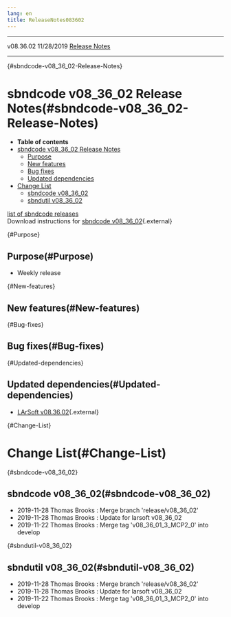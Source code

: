 ```yaml
---
lang: en
title: ReleaseNotes083602
---
```


  ----------- ------------ -- -- ------------------------------------------------------
  v08.36.02   11/28/2019         [Release Notes](ReleaseNotes083602.html)
  ----------- ------------ -- -- ------------------------------------------------------

{#sbndcode-v08_36_02-Release-Notes}

sbndcode v08\_36\_02 Release Notes(#sbndcode-v08_36_02-Release-Notes)
======================================================================================

-   **Table of contents**
-   [sbndcode v08\_36\_02 Release
    Notes](#sbndcode-v08_36_02-Release-Notes)
    -   [Purpose](#Purpose)
    -   [New features](#New-features)
    -   [Bug fixes](#Bug-fixes)
    -   [Updated dependencies](#Updated-dependencies)
-   [Change List](#Change-List)
    -   [sbndcode v08\_36\_02](#sbndcode-v08_36_02)
    -   [sbndutil v08\_36\_02](#sbndutil-v08_36_02)

[list of sbndcode
releases](List_of_SBND_code_releases.html)\
Download instructions for [sbndcode
v08\_36\_02](http://scisoft.fnal.gov/scisoft/bundles/sbnd/v08_36_02/sbndcode-v08_36_02.html){.external}

{#Purpose}

Purpose(#Purpose)
----------------------------------

-   Weekly release

{#New-features}

New features(#New-features)
--------------------------------------------

{#Bug-fixes}

Bug fixes(#Bug-fixes)
--------------------------------------

{#Updated-dependencies}

Updated dependencies(#Updated-dependencies)
------------------------------------------------------------

-   [LArSoft
    v08.36.02](https://cdcvs.fnal.gov/redmine/projects/larsoft/wiki/ReleaseNotes083602){.external}

{#Change-List}

Change List(#Change-List)
==========================================

{#sbndcode-v08_36_02}

sbndcode v08\_36\_02(#sbndcode-v08_36_02)
----------------------------------------------------------

-   2019-11-28 Thomas Brooks : Merge branch \'release/v08\_36\_02\'
-   2019-11-28 Thomas Brooks : Update for larsoft v08\_36\_02
-   2019-11-22 Thomas Brooks : Merge tag \'v08\_36\_01\_3\_MCP2\_0\'
    into develop

{#sbndutil-v08_36_02}

sbndutil v08\_36\_02(#sbndutil-v08_36_02)
----------------------------------------------------------

-   2019-11-28 Thomas Brooks : Merge branch \'release/v08\_36\_02\'
-   2019-11-28 Thomas Brooks : Update for larsoft v08\_36\_02
-   2019-11-22 Thomas Brooks : Merge tag \'v08\_36\_01\_3\_MCP2\_0\'
    into develop
